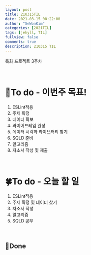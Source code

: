 ```yaml
---
layout: post
title: 210315TIL 
date: 2021-03-15 08:22:00
author: "SeWonKim"
categories: [2021TIL]
tags: [jekyll, TIL]
fullview: false
comments: true
description: 210315 TIL
---
```


특화 프로젝트 3주차 

&nbsp;
&nbsp;

# 🌱To do - 이번주 목표!

1. ESLint적용
2. 주제 확정
3. 데이터 확보
4. 와이어프레임 완성
5. 데이터 시각화 라이브러리 찾기
6. SQLD 준비
7. 알고리즘
8. 자소서 작성 및 제출
   
&nbsp;
&nbsp;

# 🍀To do - 오늘 할 일

1. ESLint적용
2. 주제 확정 및 데이터 찾기
3. 자소서 작성
4. 알고리즘
5. SQLD 공부
   
&nbsp;
&nbsp;

## 🌳Done

&nbsp;
&nbsp;

